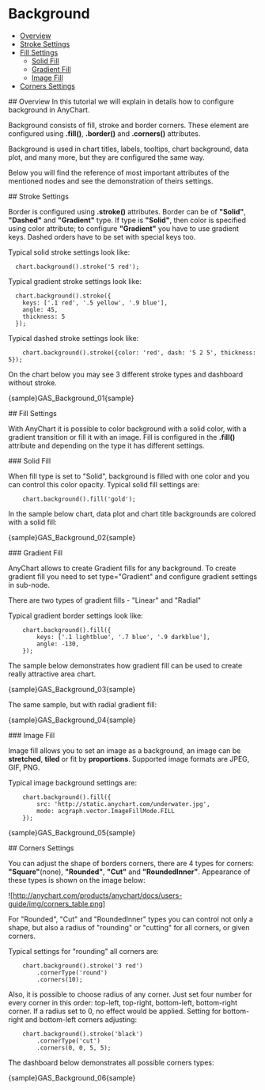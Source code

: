 # Background                                                                                 

* [Overview](#overview)
* [Stroke Settings](#stroke)
* [Fill Settings](#fill)
  * [Solid Fill](#solid-fill)
  * [Gradient Fill](#gradient-fill)
  * [Image Fill](#image-fill)
* [Corners Settings](#corners)
<!--* [Inside Margins Settings](#margins)-->                          
                                                           
<a name="overview"/>
## Overview
In this tutorial we will explain in details how to configure background in AnyChart.

Background consists of fill, stroke and border corners. These element are configured using **.fill()**, **.border()** and **.corners()** attributes.

Background is used in chart titles, labels, tooltips, chart background, data plot, and many more, but they are configured the same way.

Below you will find the reference of most important attributes of the mentioned nodes and see the demonstration of theirs settings.

<a name="stroke"/>
## Stroke Settings

Border is configured using **.stroke()** attributes. Border can be of **"Solid"**, **"Dashed"** and **"Gradient"** type. If type is **"Solid"**, then color is specified using color attribute; to configure **"Gradient"** you have to use gradient keys. Dashed orders have to be set with special keys too.

Typical solid stroke settings look like:

```
  chart.background().stroke('5 red');
```
Typical gradient stroke settings look like:
```
  chart.background().stroke({
    keys: ['.1 red', '.5 yellow', '.9 blue'],
    angle: 45,
    thickness: 5
  });
```
Typical dashed stroke settings look like:
```
    chart.background().stroke({color: 'red', dash: '5 2 5', thickness: 5});
```

On the chart below you may see 3 different stroke types and dashboard without stroke.

{sample}GAS\_Background\_01{sample}

<a name="fill"/>
## Fill Settings

With AnyChart it is possible to color background with a solid color, with a gradient transition or fill it with an image. Fill is configured in the **.fill()** attribute and depending on the type it has different settings.

<a name="solid-fill"/>
### Solid Fill

When fill type is set to "Solid", background is filled with one color and you can control this color opacity.<!-- Colors can be defined with any of the methods described in [Linl in need]]Color management tutorial[/link].--> Typical solid fill settings are:

```
    chart.background().fill('gold');
```

In the sample below chart, data plot and chart title backgrounds are colored with a solid fill:

{sample}GAS\_Background\_02{sample}

<a name="gradient-fill"/>
### Gradient Fill

AnyChart allows to create Gradient fills for any background. To create gradient fill you need to set type="Gradient" and configure gradient settings in <gradient> sub-node.

There are two types of gradient fills - "Linear" and "Radial"

Typical gradient border settings look like:

``` 
    chart.background().fill({
        keys: ['.1 lightblue', '.7 blue', '.9 darkblue'],
        angle: -130,
    });
```
The sample below demonstrates how gradient fill can be used to create really attractive area chart.

{sample}GAS\_Background\_03{sample}

The same sample, but with radial gradient fill:

{sample}GAS\_Background\_04{sample}

<a name="image-fill"/>
### Image Fill

Image fill allows you to set an image as a background, an image can be **stretched**, **tiled** or fit by **proportions**. Supported image formats are JPEG, GIF, PNG.

Typical image background settings are:

```
    chart.background().fill({
        src: 'http://static.anychart.com/underwater.jpg',
        mode: acgraph.vector.ImageFillMode.FILL
    });
```

{sample}GAS\_Background\_05{sample}

<a name="corners"/>
## Corners Settings

You can adjust the shape of borders corners, there are 4 types for corners: **"Square"**(none), **"Rounded"**, **"Cut"** and **"RoundedInner"**. Appearance of these types is shown on the image below:

![http://anychart.com/products/anychart/docs/users-guide/img/corners_table.png]

For "Rounded", "Cut" and "RoundedInner" types you can control not only a shape, but also a radius of "rounding" or "cutting" for all corners, or given corners.

Typical settings for "rounding" all corners are:

```
    chart.background().stroke('3 red')
        .cornerType('round')
        .corners(10);
```
Also, it is possible to choose radius of any corner. Just set four number for every corner in this order: top-left, top-right, bottom-left, bottom-right corner. If a radius set to 0, no effect would be applied. Setting for bottom-right and bottom-left corners adjusting:
```
    chart.background().stroke('black')
        .cornerType('cut')
        .corners(0, 0, 5, 5);
```

The dashboard below demonstrates all possible corners types:

{sample}GAS\_Background\_06{sample}
<!--
<a name="margins"/>
## Inside margins

If you want to increase or decrease the spaces between border and background content (texts, chart, etc.) you can do that setting inside margins. Margins are measured in pixels. Every side margin can be set individually, "all" attribute is used to set them all together. Note that every individual settings override "all" value.

Typical settings for inside margins are:

XML Syntax
XML Code
Plain code
01
<inside_margin left="5" top="5" right="5" bottom="5" all="10" />
In the sample below we will adjust margins for chart title and for chart itself.

Live Sample:  Background Margins Sample

to top

Using Effects

You can apply one or several effects to background, to that you should specify <effects> node and add required effects sub-nodes. To learn more about effects, please refer to Using Effects Tutorial .

Typical effects settings are:

XML Syntax
XML Code
Plain code
01
<effects>
02
  <glow enabled="true" color="Red" blur_x="20" blur_y="20" opacity="0.5" />
03
  <drop_shadow enabled="true" />
04
</effects>
Below you can see a sample of glow effect application to chart background.

Live Sample:  Background Effects Sample

to top

Current Page Online URL: Background Configuration Tut-->